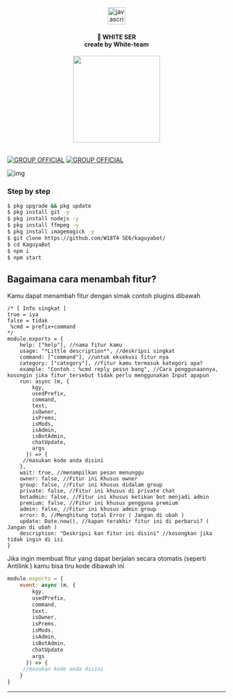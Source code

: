 <div align="center">
  <img src="https://cdn.jsdelivr.net/gh/devicons/devicon/icons/javascript/javascript-original.svg" height="40" alt="javascript logo"  />
</div>
<h4 align="center">🔴 WHITE SER <br>   create by White-team</h4>
<div align="center">
  <img height="200" src="https://files.catbox.moe/ed7ekj.jpg"  />
</div>
<br clear="both">

[![GROUP OFFICIAL](https://img.shields.io/badge/WhatsApp%20group-25D366?style=for-the-badge&logo=whatsapp&logoColor=white)](https://chat.whatsapp.com/CTQL9XFA0uk66xIYZWfKij) [![GROUP OFFICIAL](https://img.shields.io/badge/WhatsApp%20channel-25D366?style=for-the-badge&logo=whatsapp&logoColor=white)](https://whatsapp.com/channel/0029ValCeztEwEjxwCeaEu1r)

![img](https://ik.imagekit.io/eypz/1723897893478_janJg_bWE.png)

### Step by step

```bash
$ pkg upgrade && pkg update
$ pkg install git -y
$ pkg install nodejs -y
$ pkg install ffmpeg -y
$ pkg install imagemagick -y
$ git clone https://github.com/W18T4 SE6/kaguyabot/
$ cd KaguyaBot
$ npm i
$ npm start
```

## Bagaimana cara menambah fitur?

Kamu dapat menambah fitur dengan simak contoh plugins dibawah

```Js
/* [ Info singkat ]
true = iya
false = tidak
 %cmd = prefix+command
*/
module.exports = {
    help: ["help"], //nama fitur kamu
    usage: "*Little description*", //deskripsi singkat
    command: ["command"], //untuk eksekusi fitur nya
    category: ["category"], //fitur kamu termasuk kategori apa?
    example: "Contoh : %cmd reply pessn bang", //Cara penggunaannya, kosongin jika fitur tersebut tidak perlu menggunakan Input apapun
    run: async (m, {
        kgy,
        usedPrefix,
        command,
        text,
        isOwner,
        isPrems,
        isMods,
        isAdmin,
        isBotAdmin,
        chatUpdate,
        args
      }) => {
     //masukan kode anda disini
    },
    wait: true, //menampilkan pesan menunggu
    owner: false, //Fitur ini Khusus owner
    group: false, //Fitur ini khusus didalam group
    private: false, //Fitur ini khusus di private chat
    botadmin: false, //Fitur ini khusus ketikan bot menjadi admin
    premium: false, //Fitur ini khusus pengguna premium
    admin: false, //Fitur ini khusus admin group
    error: 0, //Menghitung total Error ( Jangan di ubah )
    update: Date.now(), //kapan terakhir fitur ini di perbarui? ( Jangan di ubah )
    description: "Deskripsi kan fitur ini disini" //kosongkan jika tidak ingin di isi
}
```

Jika ingin membuat fitur yang dapat berjalan secara otomatis (seperti Antilink )
kamu bisa tiru kode dibawah ini

```js
module.exports = {
    event: async (m, {
        kgy,
        usedPrefix,
        command,
        text,
        isOwner,
        isPrems,
        isMods,
        isAdmin,
        isBotAdmin,
        chatUpdate
        args
      }) => {
     //masukan kode anda disini
    }
}
```

---
